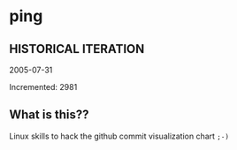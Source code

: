 # ping

## HISTORICAL ITERATION
2005-07-31

Incremented: 2981

## What is this?? 
Linux skills to hack the github commit visualization chart `;-)`
